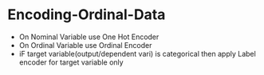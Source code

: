 # Encoding-Ordinal-Data

- On Nominal Variable use One Hot Encoder
- On Ordinal Variable use Ordinal Encoder
- iF target variable(output/dependent vari) is categorical then apply Label encoder for target variable only
